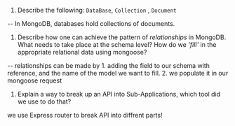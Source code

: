 1.  Describe the following: `DataBase`, `Collection` , `Document`

-- In MongoDB, databases hold collections of documents. 


1.  Describe how one can achieve the pattern of _relationships_ in MongoDB. What
    needs to take place at the schema level? How do we _'fill'_ in the
    appropriate relational data using mongoose?


-- relationships can be made by 1. adding the field to our schema with reference, and the name of the model we want to fill. 2. we populate it in our mongoose request


1.  Explain a way to break up an API into Sub-Applications, which tool did we use to do that?

we use Express router to break API into diffrent parts! 
